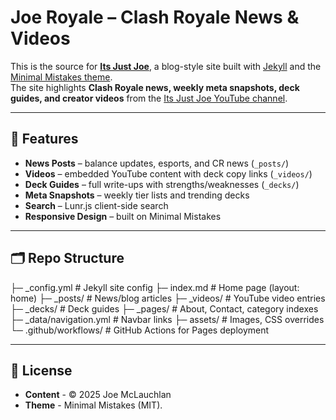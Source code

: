 # Joe Royale – Clash Royale News & Videos

This is the source for **[Its Just Joe](https://jrm328.github.io/link-in-bio/)**, a blog-style site built with [Jekyll](https://jekyllrb.com/) and the [Minimal Mistakes theme](https://github.com/mmistakes/minimal-mistakes).  
The site highlights **Clash Royale news, weekly meta snapshots, deck guides, and creator videos** from the [Its Just Joe YouTube channel](https://youtube.com/@itsjustjoecr).

---

## 🚀 Features
- **News Posts** – balance updates, esports, and CR news (`_posts/`)
- **Videos** – embedded YouTube content with deck copy links (`_videos/`)
- **Deck Guides** – full write-ups with strengths/weaknesses (`_decks/`)
- **Meta Snapshots** – weekly tier lists and trending decks
- **Search** – Lunr.js client-side search
- **Responsive Design** – built on Minimal Mistakes

---

## 🗂 Repo Structure
├─ _config.yml # Jekyll site config
├─ index.md # Home page (layout: home)
├─ _posts/ # News/blog articles
├─ _videos/ # YouTube video entries
├─ _decks/ # Deck guides
├─ _pages/ # About, Contact, category indexes
├─ _data/navigation.yml # Navbar links
├─ assets/ # Images, CSS overrides
└─ .github/workflows/ # GitHub Actions for Pages deployment


---

## 📄 License

- **Content** - © 2025 Joe McLauchlan
- **Theme** - Minimal Mistakes (MIT).

